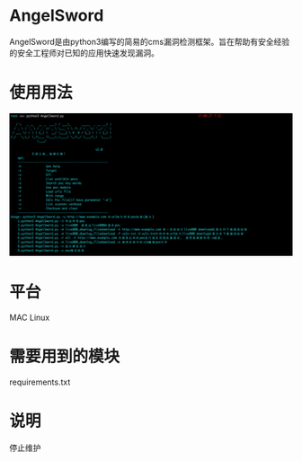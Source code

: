 # AngelSword
AngelSword是由python3编写的简易的cms漏洞检测框架。旨在帮助有安全经验的安全工程师对已知的应用快速发现漏洞。



# 使用用法
![image](./images/angelsword.png)



# 平台
MAC Linux



# 需要用到的模块
requirements.txt

# 说明
停止维护


